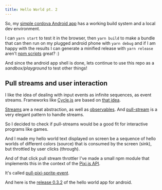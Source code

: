 ```yaml
---
title: Hello World pt. 2
---
```


So, my [simple cordova Android app][hello20k] has a working
build system and a local dev environment.

I can ``` yarn start ``` to test it in the browser, then ``` yarn build ```
to make a bundle that can then run on my plugged android phone with ``` yarn debug ```
and if I am happy with the results I can generate a minified release with ``` yarn release ```
aren't [npm scripts][npmscripts] great? :)

And since the android app shell is done, lets continue to use this 
repo as a *sandbox/playground* to test other things!

## Pull streams and user interaction

I like the idea of dealing with input events as
infinite sequences, as event streams. Frameworks like [Cycle.js][cyclejs]
are based on [that idea][cycledataflow].

[Streams][stream] are a neat abstraction, as well as [observables][observable].
And [pull-stream][pullstream] is a very elegant pattern to handle streams.

So I decided to check if pull-streams would be a good fit for 
interactive programs like games.

And I made my hello world text displayed on screen be a 
sequence of hello worlds of different colors (source) that
is consumed by the screen (sink), but throttled by user
clicks (through).

And of that click pull stream throttler I've made a small
npm module that implements this in the context of
the [Pixi.js API][pixiapi].

It's called [pull-pixi-sprite-event][pullpixi].

And here is the [release 0.3.2][032] of the hello world app for android.

[stream]: https://en.wikipedia.org/wiki/Stream_(computing)
[observable]: https://github.com/sindresorhus/awesome-observables
[npmscripts]: https://www.keithcirkel.co.uk/how-to-use-npm-as-a-build-tool/
[cycledataflow]: https://cycle.js.org/#-dataflow
[cyclejs]: https://cycle.js.org
[hello20k]: https://github.com/20kbudget/hello
[pullstream]: https://github.com/pull-stream/pull-stream
[pullpixi]: https://github.com/20kbudget/pull-pixi-sprite-event
[pixiapi]: http://pixijs.download/dev/docs/index.html
[032]: https://github.com/20kbudget/hello/releases/tag/v0.3.2
